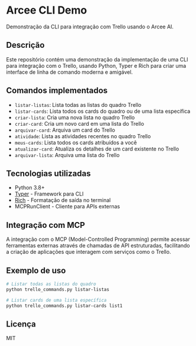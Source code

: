 # Arcee CLI Demo

Demonstração da CLI para integração com Trello usando o Arcee AI.

## Descrição

Este repositório contém uma demonstração da implementação de uma CLI para integração com o Trello, usando Python, Typer e Rich para criar uma interface de linha de comando moderna e amigável.

## Comandos implementados

- `listar-listas`: Lista todas as listas do quadro Trello
- `listar-cards`: Lista todos os cards do quadro ou de uma lista específica
- `criar-lista`: Cria uma nova lista no quadro Trello
- `criar-card`: Cria um novo card em uma lista do Trello
- `arquivar-card`: Arquiva um card do Trello
- `atividade`: Lista as atividades recentes no quadro Trello
- `meus-cards`: Lista todos os cards atribuídos a você
- `atualizar-card`: Atualiza os detalhes de um card existente no Trello
- `arquivar-lista`: Arquiva uma lista do Trello

## Tecnologias utilizadas

- Python 3.8+
- [Typer](https://typer.tiangolo.com/) - Framework para CLI
- [Rich](https://rich.readthedocs.io/) - Formatação de saída no terminal
- MCPRunClient - Cliente para APIs externas

## Integração com MCP

A integração com o MCP (Model-Controlled Programming) permite acessar ferramentas externas através de chamadas de API estruturadas, facilitando a criação de aplicações que interagem com serviços como o Trello.

## Exemplo de uso

```bash
# Listar todas as listas do quadro
python trello_commands.py listar-listas

# Listar cards de uma lista específica
python trello_commands.py listar-cards list1
```

## Licença

MIT